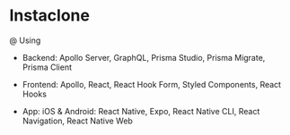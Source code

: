 # Instaclone

@ Using

 - Backend: Apollo Server, GraphQL, Prisma Studio, Prisma Migrate, Prisma Client

 - Frontend: Apollo, React, React Hook Form, Styled Components, React Hooks

 - App: iOS & Android: React Native, Expo, React Native CLI, React Navigation, React Native Web

